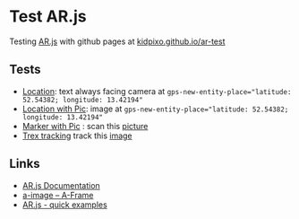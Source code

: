 # Test AR.js

Testing [AR.js](https://ar-js-org.github.io/AR.js-Docs/) with github pages at [kidpixo.github.io/ar-test](https://kidpixo.github.io/ar-test/)

## Tests

- [Location](location.html): text always facing camera at `gps-new-entity-place="latitude: 52.54382; longitude: 13.42194"`
- [Location with Pic](location_pic.html): image at `gps-new-entity-place="latitude: 52.54382; longitude: 13.42194"`
- [Marker with Pic](marker_pic.html) : scan this [picture](images/hiro.png)
- [Trex tracking](tracking_trex.html) track this [image](https://raw.githubusercontent.com/AR-js-org/AR.js/master/aframe/examples/image-tracking/nft/trex-image-big.jpeg)

## Links 

- [AR.js Documentation](https://ar-js-org.github.io/AR.js-Docs/)
- [a-image – A-Frame](https://aframe.io/docs/1.0.0/primitives/a-image.html)
- [AR.js - quick examples](https://ar-js-org.github.io/AR.js/)

